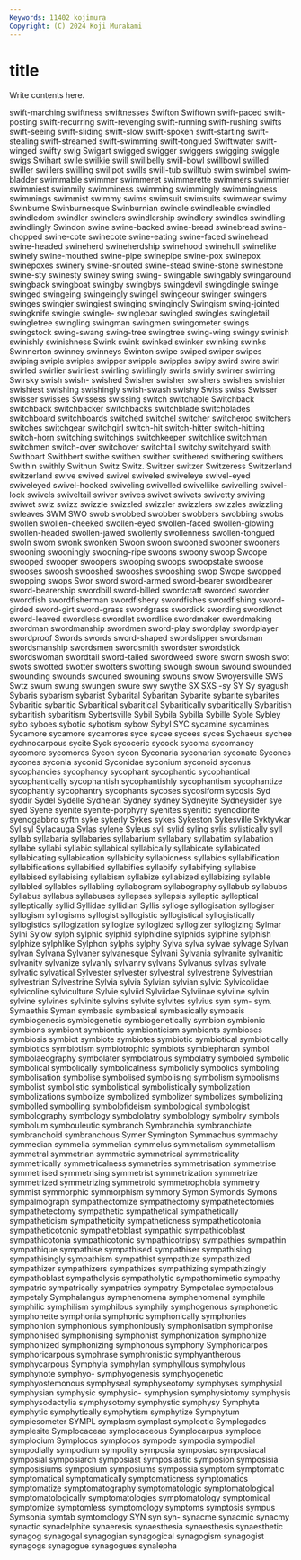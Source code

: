 ```yaml
---
Keywords: 11402 kojimura
Copyright: (C) 2024 Koji Murakami
---
```


# title

Write contents here.



swift-marching swiftness swiftnesses Swifton
Swiftown swift-paced swift-posting swift-recurring swift-revenging swift-running swift-rushing swifts swift-seeing swift-sliding
swift-slow swift-spoken swift-starting swift-stealing swift-streamed swift-swimming swift-tongued Swiftwater swift-winged swifty
swig Swigart swigged swigger swiggers swigging swiggle swigs Swihart swile
swilkie swill swillbelly swill-bowl swillbowl swilled swiller swillers swilling swillpot
swills swill-tub swilltub swim swimbel swim-bladder swimmable swimmer swimmeret swimmerette
swimmers swimmier swimmiest swimmily swimminess swimming swimmingly swimmingness swimmings swimmist
swimmy swims swimsuit swimsuits swimwear swimy Swinburne Swinburnesque Swinburnian swindle
swindleable swindled swindledom swindler swindlers swindlership swindlery swindles swindling swindlingly
Swindon swine swine-backed swine-bread swinebread swine-chopped swine-cote swinecote swine-eating swine-faced
swinehead swine-headed swineherd swineherdship swinehood swinehull swinelike swinely swine-mouthed swine-pipe
swinepipe swine-pox swinepox swinepoxes swinery swine-snouted swine-stead swine-stone swinestone swine-sty
swinesty swiney swing swing- swingable swingably swingaround swingback swingboat swingby
swingbys swingdevil swingdingle swinge swinged swingeing swingeingly swingel swingeour swinger
swingers swinges swingier swingiest swinging swingingly Swingism swing-jointed swingknife swingle
swingle- swinglebar swingled swingles swingletail swingletree swingling swingman swingmen swingometer
swings swingstock swing-swang swing-tree swingtree swing-wing swingy swinish swinishly swinishness
Swink swink swinked swinker swinking swinks Swinnerton swinney swinneys Swinton
swipe swiped swiper swipes swiping swiple swiples swipper swipple swipples
swipy swird swire swirl swirled swirlier swirliest swirling swirlingly swirls
swirly swirrer swirring Swirsky swish swish- swished Swisher swisher swishers
swishes swishier swishiest swishing swishingly swish-swash swishy Swiss swiss Swisser
swisser swisses Swissess swissing switch switchable Switchback switchback switchbacker switchbacks
switchblade switchblades switchboard switchboards switched switchel switcher switcheroo switchers switches
switchgear switchgirl switch-hit switch-hitter switch-hitting switch-horn switching switchings switchkeeper switchlike
switchman switchmen switch-over switchover switchtail switchy switchyard swith Swithbart Swithbert
swithe swithen swither swithered swithering swithers Swithin swithly Swithun Switz
Switz. Switzer switzer Switzeress Switzerland switzerland swive swived swivel swiveled
swiveleye swivel-eyed swiveleyed swivel-hooked swiveling swivelled swivellike swivelling swivel-lock swivels
swiveltail swiver swives swivet swivets swivetty swiving swiwet swiz swizz
swizzle swizzled swizzler swizzlers swizzles swizzling swleaves SWM SWO swob
swobbed swobber swobbers swobbing swobs swollen swollen-cheeked swollen-eyed swollen-faced swollen-glowing
swollen-headed swollen-jawed swollenly swollenness swollen-tongued swoln swom swonk swonken Swoon
swoon swooned swooner swooners swooning swooningly swooning-ripe swoons swoony swoop
Swoope swooped swooper swoopers swooping swoops swoopstake swoose swooses swoosh
swooshed swooshes swooshing swop Swope swopped swopping swops Swor sword
sword-armed sword-bearer swordbearer sword-bearership swordbill sword-billed swordcraft sworded sworder swordfish
swordfisherman swordfishery swordfishes swordfishing sword-girded sword-girt sword-grass swordgrass swordick swording
swordknot sword-leaved swordless swordlet swordlike swordmaker swordmaking swordman swordmanship swordmen
sword-play swordplay swordplayer swordproof Swords swords sword-shaped swordslipper swordsman swordsmanship
swordsmen swordsmith swordster swordstick swordswoman swordtail sword-tailed swordweed swore sworn
swosh swot swots swotted swotter swotters swotting swough swoun swound
swounded swounding swounds swouned swouning swouns swow Swoyersville SWS Swtz
swum swung swungen swure swy swythe SX SXS -sy SY
Sy syagush Sybaris sybarism sybarist Sybarital Sybaritan Sybarite sybarite sybarites
Sybaritic sybaritic Sybaritical sybaritical Sybaritically sybaritically Sybaritish sybaritish sybaritism Sybertsville
Sybil Sybila Sybilla Sybille Syble Sybley sybo syboes sybotic sybotism
sybow Sybyl SYC sycamine sycamines Sycamore sycamore sycamores syce sycee
sycees syces Sychaeus sychee sychnocarpous sycite Syck sycoceric sycock sycoma
sycomancy sycomore sycomores Sycon sycon Syconaria syconarian syconate Sycones sycones
syconia syconid Syconidae syconium syconoid syconus sycophancies sycophancy sycophant sycophantic
sycophantical sycophantically sycophantish sycophantishly sycophantism sycophantize sycophantly sycophantry sycophants sycoses
sycosiform sycosis Syd syddir Sydel Sydelle Sydneian Sydney sydney Sydneyite
Sydneysider sye syed Syene syenite syenite-porphyry syenites syenitic syenodiorite syenogabbro
syftn syke sykerly Sykes sykes Sykeston Sykesville Syktyvkar Syl syl
Sylacauga Sylas sylene Syleus syli sylid syling sylis sylistically syll
syllab syllabaria syllabaries syllabarium syllabary syllabatim syllabation syllabe syllabi syllabic
syllabical syllabically syllabicate syllabicated syllabicating syllabication syllabicity syllabicness syllabics syllabification
syllabifications syllabified syllabifies syllabify syllabifying syllabise syllabised syllabising syllabism syllabize
syllabized syllabizing syllable syllabled syllables syllabling syllabogram syllabography syllabub syllabubs
Syllabus syllabus syllabuses syllepses syllepsis sylleptic sylleptical sylleptically syllid Syllidae
syllidian Syllis sylloge syllogisation syllogiser syllogism syllogisms syllogist syllogistic syllogistical
syllogistically syllogistics syllogization syllogize syllogized syllogizer syllogizing Sylmar Sylni Sylow
sylph sylphic sylphid sylphidine sylphids sylphine sylphish sylphize sylphlike Sylphon
sylphs sylphy Sylva sylva sylvae sylvage Sylvan sylvan Sylvana Sylvaner
sylvanesque Sylvani Sylvania sylvanite sylvanitic sylvanity sylvanize sylvanly sylvanry sylvans
Sylvanus sylvas sylvate sylvatic sylvatical Sylvester sylvester sylvestral sylvestrene Sylvestrian
sylvestrian Sylvestrine Sylvia sylvia Sylvian sylvian sylvic Sylvicolidae sylvicoline sylviculture
Sylvie sylviid Sylviidae Sylviinae sylviine sylvin sylvine sylvines sylvinite sylvins
sylvite sylvites sylvius sym sym- sym. Symaethis Syman symbasic symbasical
symbasically symbasis symbiogenesis symbiogenetic symbiogenetically symbion symbionic symbions symbiont symbiontic
symbionticism symbionts symbioses symbiosis symbiot symbiote symbiotes symbiotic symbiotical symbiotically
symbiotics symbiotism symbiotrophic symbiots symblepharon symbol symbolaeography symbolater symbolatrous symbolatry
symboled symbolic symbolical symbolically symbolicalness symbolicly symbolics symboling symbolisation symbolise
symbolised symbolising symbolism symbolisms symbolist symbolistic symbolistical symbolistically symbolization symbolizations
symbolize symbolized symbolizer symbolizes symbolizing symbolled symbolling symbolofideism symbological symbologist
symbolography symbology symbololatry symbolology symbolry symbols symbolum symbouleutic symbranch Symbranchia
symbranchiate symbranchoid symbranchous Symer Symington Symmachus symmachy symmedian symmelia symmelian
symmelus symmetalism symmetallism symmetral symmetrian symmetric symmetrical symmetricality symmetrically symmetricalness
symmetries symmetrisation symmetrise symmetrised symmetrising symmetrist symmetrization symmetrize symmetrized symmetrizing
symmetroid symmetrophobia symmetry symmist symmorphic symmorphism symmory Symon Symonds Symons
sympalmograph sympathectomize sympathectomy sympathetectomies sympathetectomy sympathetic sympathetical sympathetically sympatheticism sympatheticity
sympatheticness sympatheticotonia sympatheticotonic sympathetoblast sympathic sympathicoblast sympathicotonia sympathicotonic sympathicotripsy sympathies
sympathin sympathique sympathise sympathised sympathiser sympathising sympathisingly sympathism sympathist sympathize
sympathized sympathizer sympathizers sympathizes sympathizing sympathizingly sympathoblast sympatholysis sympatholytic sympathomimetic
sympathy sympatric sympatrically sympatries sympatry Sympetalae sympetalous sympetaly Symphalangus symphenomena
symphenomenal symphile symphilic symphilism symphilous symphily symphogenous symphonetic symphonette symphonia
symphonic symphonically symphonies symphonion symphonious symphoniously symphonisation symphonise symphonised symphonising
symphonist symphonization symphonize symphonized symphonizing symphonous symphony Symphoricarpos symphoricarpous symphrase
symphronistic symphyantherous symphycarpous Symphyla symphylan symphyllous symphylous symphynote symphyo- symphyogenesis
symphyogenetic symphyostemonous symphyseal symphyseotomy symphyses symphysial symphysian symphysic symphysio- symphysion
symphysiotomy symphysis symphysodactylia symphysotomy symphystic symphysy Symphyta symphytic symphytically symphytism
symphytize Symphytum sympiesometer SYMPL symplasm symplast symplectic Symplegades symplesite Symplocaceae
symplocaceous Symplocarpus symploce symplocium Symplocos symplocos sympode sympodia sympodial sympodially
sympodium sympolity symposia symposiac symposiacal symposial symposiarch symposiast symposiastic symposion
symposisia symposisiums symposium symposiums sympossia symptom symptomatic symptomatical symptomatically symptomaticness
symptomatics symptomatize symptomatography symptomatologic symptomatological symptomatologically symptomatologies symptomatology symptomical symptomize
symptomless symptomology symptoms symptosis sympus Symsonia symtab symtomology SYN syn
syn- synacme synacmic synacmy synactic synadelphite synaeresis synaesthesia synaesthesis synaesthetic
synagog synagogal synagogian synagogical synagogism synagogist synagogs synagogue synagogues synalepha
